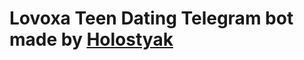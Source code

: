 <h1>Lovoxa Teen Dating Telegram bot made by <a href="https://www.instagram.com/h0lostyak">Holostyak</a></h1>

